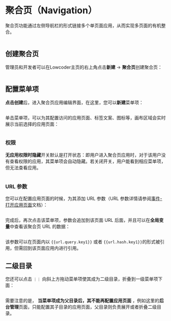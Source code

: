 # 聚合页（Navigation）

聚合页功能通过左侧导航栏的形式链接多个单页面应用，从而实现多页面的有机整合。

<figure><img src="../.gitbook/assets/1-20230810212349-mf4m1pf.png" alt=""><figcaption></figcaption></figure>

## 创建聚合页

管理员和开发者可以在Lowcoder主页的右上角点击**新建** -> **聚合页**创建聚合页：

<figure><img src="../.gitbook/assets/n1-20230810212349-863leaj.png" alt=""><figcaption></figcaption></figure>

## 配置菜单项

**点击创建**后，进入聚合页应用编辑界面，在这里，您可以**新建**菜单项：

<figure><img src="../.gitbook/assets/3-20230810212349-27ydspz.png" alt=""><figcaption></figcaption></figure>

单击菜单项，可以为其配置访问的应用页面、标签文案、图标等，画布区域会实时展示当前选择的应用页面：

<figure><img src="../.gitbook/assets/4-20230810212349-bh8v44r.png" alt=""><figcaption></figcaption></figure>

### 权限

**无应用权限时隐藏**开关默认是打开状态：即用户进入聚合页应用时，对于该用户没有查看权限的应用，其菜单项会自动隐藏。若关闭开关，用户能看到相应菜单项，但无法查看应用。

<figure><img src="../.gitbook/assets/5-20230810212349-2gm3h71.png" alt=""><figcaption></figcaption></figure>

### URL 参数

您可以在配置应用页面的时候，为其添加 URL 参数（URL 参数详情请参阅[事件-打开应用页面](./event-handlers.md#打开应用页面)文档）：

<figure><img src="../.gitbook/assets/6-20230810212349-p8pco1i.png" alt=""><figcaption></figcaption></figure>

完成后，再次点击该菜单项，参数会追加到该页面 URL 后面，并且可以在**全局变量**中查看该聚合页 URL 的数据：

<figure><img src="../.gitbook/assets/7-20230810212349-avwn8e6.png" alt=""><figcaption></figcaption></figure>

该参数可以在页面内以 `{{url.query.key1}}` 或者 `{{url.hash.key1}}`的形式被引用，但需回到该页面应用内进行引用。

## 二级目录

您还可以点击 `⋮⋮` 向斜上方拖动菜单项使其成为二级目录，折叠到一级菜单项下面：

<figure><img src="../.gitbook/assets/8-20230810212349-0h3w3wn.gif" alt=""><figcaption></figcaption></figure>

需要注意的是， **当菜单项成为父目录后，其不能再配置应用页面** ，例如这里的**后台管理**页面，只能配置其子目录的应用页面，父目录则负责展开或者折叠二级目录。

<figure><img src="../.gitbook/assets/9-20230810212349-n4oqicr.png" alt=""><figcaption></figcaption></figure>

<figure><img src="../.gitbook/assets/10-20230810212349-3gvj9px.gif" alt=""><figcaption></figcaption></figure>